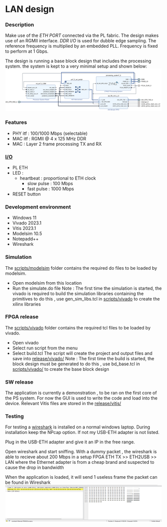 # LAN design

### Description
Make use of the *ETH PORT* connected via the PL fabric. The design makes use of an RGMII interface.
*DDR I/O* is used for dubble edge sampling. The reference frequency is multiplied by an embedded PLL.
Frequency is fixed to perform at 1 Gbps. 

The design is running a base block design that includes the processing system. 
the system is kept to a very minimal setup and shown below:
![block_design](img/bd_base.png)


### Features
- PHY itf : 100/1000 Mbps (selectable)
- MAC itf : RGMII @ 4 x 125 MHz DDR
- MAC : Layer 2 frame processing TX and RX

### [I/O](constraints)
- PL ETH 
- LED : 
  - heartbeat : proportional to ETH clock
    - slow pulse : 100 Mbps
    - fast pulse : 1000 Mbps
- RESET button

### Development environment
- Windows 11 
- Vivado 2023.1
- Vitis 2023.1
- Modelsim 10.5
- Notepadd++
- Wireshark

### Simulation
The [scripts/modelsim](scripts/modelsim/) folder contains the required do files to be loaded by modelsim.
  - Open modelsim from this location 
  - Run the simulate.do file
Note : The first time the simulation is started, the vivado is required to build the simulation libraries containing the primitives
to do this , use gen_sim_libs.tcl in [scripts/vivado](scripts/vivado/) to create the xilinx libraries

### FPGA release
The [scripts/vivado](scripts/vivado/) folder contains the required tcl files to be loaded by vivado.
  - Open vivado 
  - Select run script from the menu
  - Select build.tcl
The script will create the project and output files and save into [release/vivado/](release/vivado/)
Note : The first time the build is started, the block design must be generated
to do this , use bd_base.tcl in [scripts/vivado/](scripts/vivado/) to create the base block design

### SW release
The application is currently a demonstration , to be ran on the first core of the PS system.
For now the GUI is used to write the code and load into the device. Relevant Vitis files are
stored in the [release/vitis/](release/vitis/)

### Testing
For testing a [wireshark](https://www.wireshark.org/) is installed on a normal windows laptop.
During installation keep the NPcap option. If not my USB-ETH adapter is not listed.

Plug in the USB-ETH adapter and give it an IP in the free range.

Open wireshark and start sniffing.
With a dummy packet , the wireshark is able to recieve about 200 Mbps in a setup
FPGA ETH TX >> ETH2USB >> LAN 
where the Ethernet adapter is from a cheap brand and suspected to cause the drop in bandwidth

When the application is loaded, it will send 1 useless frame
the packet can be found in Wireshark
![wireshark_01](img/wireshark_01.png)
